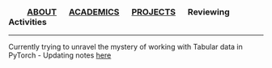 ### &emsp;&emsp; [ABOUT](./index.md)  &emsp; [ACADEMICS](./Academics.md) &emsp;  [PROJECTS](./projects) &emsp; Reviewing Activities &emsp;

----

Currently trying to unravel the mystery of working with Tabular data in PyTorch - Updating notes [here](https://www.notion.so/Working-with-categorical-tabular-data-in-PyTorch-ffd02ea1306740a98fbb5d84d376d1b4)

